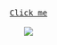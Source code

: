 <div align="center">
	<a href="https://valensce.me"><kbd>Click me</kbd></a>
<div>
<br>
<img src="https://readme-typing-svg.herokuapp.com?duration=2500&size=26&color=A19CFFFF&center=true&lines=Absolutely+adorable.;-+Valensce">
